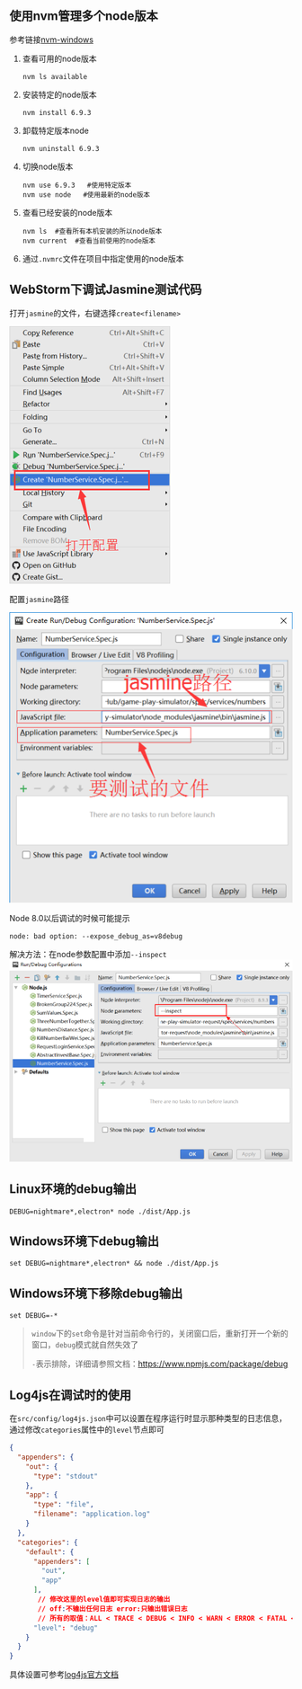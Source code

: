 ## 使用nvm管理多个node版本

参考链接[nvm-windows](https://www.sitepoint.com/quick-tip-multiple-versions-node-nvm/)

1. 查看可用的node版本

   ```shell
   nvm ls available
   ```

2. 安装特定的node版本

   ```shell
   nvm install 6.9.3
   ```

3. 卸载特定版本node

   ```shell
   nvm uninstall 6.9.3
   ```

4. 切换node版本

   ```shell
   nvm use 6.9.3   #使用特定版本
   nvm use node   #使用最新的node版本
   ```

5. 查看已经安装的node版本

   ```shell
   nvm ls  #查看所有本机安装的所以node版本
   nvm current  #查看当前使用的node版本
   ```

6. 通过`.nvmrc`文件在项目中指定使用的node版本

## WebStorm下调试Jasmine测试代码

打开`jasmine`的文件，右键选择`create<filename>`

![jasmin-debug01](./img/jasmine_debug_01.png)

配置`jasmine`路径

![jasmine_debug02](./img/jasmine_debug_02.png)

Node 8.0以后调试的时候可能提示
```shell
node: bad option: --expose_debug_as=v8debug
```
解决方法：在node参数配置中添加`--inspect`  
![jamine_debug03](./img/jasmine_debug_03.png)

## Linux环境的debug输出

```shell
DEBUG=nightmare*,electron* node ./dist/App.js
```

## Windows环境下debug输出

```shell
set DEBUG=nightmare*,electron* && node ./dist/App.js
```

## Windows环境下移除debug输出

```shell
set DEBUG=-*    
```

> `window`下的`set`命令是针对当前命令行的，关闭窗口后，重新打开一个新的窗口，`debug`模式就自然失效了
>
> `-`表示排除，详细请参照文档：<https://www.npmjs.com/package/debug>



## Log4js在调试时的使用

在`src/config/log4js.json`中可以设置在程序运行时显示那种类型的日志信息，通过修改`categories`属性中的`level`节点即可

```json
{
  "appenders": {
    "out": {
      "type": "stdout"
    },
    "app": {
      "type": "file",
      "filename": "application.log"
    }
  },
  "categories": {
    "default": {
      "appenders": [
        "out",
        "app"
      ],
       // 修改这里的level值即可实现日志的输出  
       // off:不输出任何日志 error:只输出错误日志
       // 所有的取值：ALL < TRACE < DEBUG < INFO < WARN < ERROR < FATAL < MARK < OFF
      "level": "debug"  
    }
  }
}
```

具体设置可参考[log4js官方文档](https://nomiddlename.github.io/log4js-node/api.html)